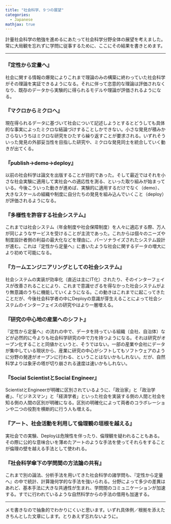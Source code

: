 ```yaml
---
title: "社会科学、９つの展望"
categories:
  - Japanese
mathjax: true
---
```


計量社会科学の勉強を進めるにあたって社会科学分野全体の展望を考えました。常に大局観を忘れずに学問に従事するために、ここにその結果を書きとめます。

---

### 『定性から定量へ』
社会に関する情報の爆発によりこれまで理論のみの構築に終わっていた社会科学がその理論を実証できるようになる。それに伴って恣意的な理論は評価されなくなり、既存のデータから実験的に得られるモデルや理論が評価されるようになる。

### 『マクロからミクロへ』
現在得られるデータに基づいて社会について記述しようとするとどうしても具体的な事実によったミクロな結論づけすることしかできない。小さな発見が積みかさらないうちはミクロな研究をひたすら繰り返すことが要求される。いずれそういった発見の外部妥当性を目指した研究や、ミクロな発見同士を統合していく動きが出てくる。

### 『publish->demo->deploy』
以前の社会科学は論文を出版することが目的であった。そして最近ではそれを小さな社会実験に適用して実社会への適応性を測る、といった取り組みが始まっている。今後こういった動きが進めば、実験的に適用するだけでなく（demo）、大きなスケールの組織や制度に自分たちの発見を組み込んでいくこと（deploy）が評価されるようになる。

### 『多様性を許容する社会システム』
これまでは社会システム（年金制度や社会保障制度）を人々に適応する際、万人が同じようなサービスを受けることが主流であった。これからは個々のニーズや制度設計者側の利益の最大化などを理由に、パーソナライズされたシステム設計が進む。これは『定性から定量へ』に書いたような社会に関するデータの増大により初めて可能になる。

### 『カームエンジニアリングとしての社会システム』
社会システムの実装が効率化（直近は主にIT化）されたり、そのインターフェイスが改善されることにより、これまで意識せざるを得なかった社会システムがより無意識のうちに機能していくようになる。この動きはこれまでに起こってきたことだが、今後社会科学者の中にDeployの意識が芽生えることによって社会システムのインターフェイスの研究やはより一層増える。

### 『研究の中心地の産業へのシフト』
『定性から定量へ』の流れの中で、データを持っている組織（会社、自治体）などが必然的に今よりも社会科学研究の中で力を持つようになる。それは研究がオープン化することと同値かというと、そうではない。一部の産業や会社にデータが集中している現状から、産業に研究の中心がシフトしてもソフトウェアのように分野の発達がオープンに行わる、ということはないかもしれない。だが、自然科学よりは象牙の塔が切り崩される速度は速いかもしれない。

### 『Social ScientistとSocial Engineer』
ScientistとEngineerが明確に区別されているように、「政治家」と「政治学者」、「ビジネスマン」と「経済学者」といった社会を実装する側の人間と社会を知る側の人間の区別が明確になる。区別の明確化によって両者のコラボレーションや二つの役割を横断的に行う人も増える。

### 『アート、社会活動を利用して倫理観の垣根を越える』
実社会での実験、Deployは危険性を伴ったり、倫理観を疑われることもある。その際に公的な意味合いを薄めたアートのような手法を使ってそれらをすることが倫理の壁を越える手法として使われる。

### 『社会科学傘下の学問間の方法論の共有』
これまで別の論法、分析手法を用いてきた社会科学の諸学問も、『定性から定量へ』の中で統計、計算幾何学的な手法を強いられる。分野によって多少の差異はあれど、基本手法に大きな共通性が生まれ、学問間のコミュニケーションが加速する。すでに行われているような自然科学からの手法の借用も加速する。

---

メモ書きなので抽象的でわかりにくいと思います。いずれ具体例／根拠を添えたきちんとした文章にします。とりあえず忘れないように。
